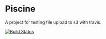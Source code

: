 Piscine
=======

A project for testing file upload to s3 with travis. 

[![Build Status](https://travis-ci.org/CorwinT/piscine.png?branch=master)](https://travis-ci.org/CorwinT/piscine)
